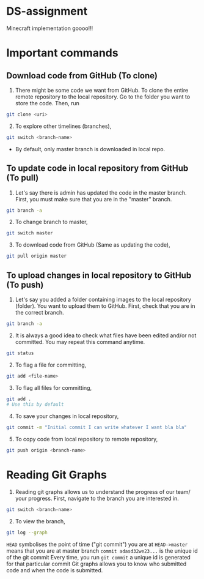 # DS-assignment
Minecraft implementation goooo!!!

# Important commands
## Download code from GitHub (To clone)
1. There might be some code we want from GitHub. To clone the entire remote repository to the local repository. Go to the folder you want to store the code. Then, run
```sh
git clone <uri>
```
2. To explore other timelines (branches),
```sh
git switch <branch-name>
```
* By default, only master branch is downloaded in local repo.
## To update code in local repository from GitHub (To pull)
1. Let's say there is admin has updated the code in the master branch. First, you must make sure that you are in the "master" branch.
```sh
git branch -a
```
2. To change branch to master,
```sh
git switch master
```
3. To download code from GitHub (Same as updating the code),
```sh
git pull origin master
```

## To upload changes in local repository to GitHub (To push)
1. Let's say you added a folder containing images to the local repository (folder). You want to upload them to GitHub. First, check that you are in the correct branch.
```sh
git branch -a
```
2. It is always a good idea to check what files have been edited and/or not committed. You may repeat this command anytime.
```sh
git status
```
2. To flag a file for committing,
```sh
git add <file-name>
```
3. To flag all files for committing,
```sh
git add .
# Use this by default
```
4. To save your changes in local repository,
```sh
git commit -m "Initial commit I can write whatever I want bla bla"
```
5. To copy code from local repository to remote repository,
```sh
git push origin <branch-name>
```


# Reading Git Graphs
1. Reading git graphs allows us to understand the progress of our team/ your progress. First, navigate to the branch you are interested in.
```sh
git switch <branch-name>
```
2.  To view the branch,
```sh
git log --graph 
```
`HEAD` symbolises the point of time ("git commit") you are at 
`HEAD->master` means that you are at master branch
`commit adasd32we23...` is the unique id of the git commit
Every time, you run `git commit` a unique id is generated for that particular commit
Git graphs allows you to know who submitted code and when the code is submitted.
